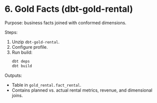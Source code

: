# 6. Gold Facts (dbt-gold-rental)

Purpose: business facts joined with conformed dimensions.

Steps:
1. Unzip `dbt-gold-rental`.
2. Configure profile.
3. Run build:
   ```bash
   dbt deps
   dbt build
   ```

Outputs:
- Table in `gold_rental.fact_rental`.
- Contains planned vs. actual rental metrics, revenue, and dimensional joins.
